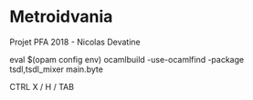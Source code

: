 # Metroidvania
Projet PFA 2018 - Nicolas Devatine

eval $(opam config env)
ocamlbuild -use-ocamlfind -package tsdl,tsdl_mixer main.byte

CTRL X / H / TAB
